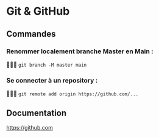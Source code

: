 # Git & GitHub

## Commandes 

### Renommer localement branche Master en Main :
 
👨🏻‍💻 `git branch -M master main`

### Se connecter à un repository :

👨🏻‍💻 `git remote add origin https://github.com/...`

## Documentation
https://github.com